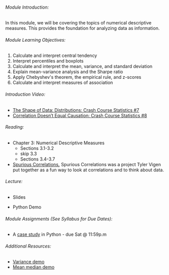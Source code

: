 ###### Module Introduction:

In this module, we will be covering the topics of numerical descriptive measures. This provides the foundation for analyzing data as information.

###### Module Learning Objectives:  

1.  Calculate and interpret central tendency
2.  Interpret percentiles and boxplots
3.  Calculate and interpret the mean, variance, and standard deviation
4.  Explain mean-variance analysis and the Sharpe ratio
5.  Apply Chebyshev's theorem, the empirical rule, and z-scores
6.  Calculate and interpret measures of association

###### Introduction Video:

*   [The Shape of Data: Distributions: Crash Course Statistics #7](https://youtu.be/bPFNxD3Yg6U)
*   [Correlation Doesn’t Equal Causation: Crash Course Statistics #8](https://www.youtube.com/watch?v=GtV-VYdNt_g)

###### Reading:

*   Chapter 3: Numerical Descriptive Measures
    *   Sections 3.1-3.2
    *   skip 3.3
    *   Sections 3.4-3.7
*   [Spurious Correlations](https://www.tylervigen.com/spurious-correlations)**,** Spurious Correlations was a project Tyler Vigen put together as a fun way to look at correlations and to think about data. 

###### Lecture:

*   Slides
    
*   Python Demo

###### Module Assignments (See Syllabus for Due Dates):

*   A [case study](https://colab.research.google.com/drive/1MD6UT8JxHwwIeqaCB-xI98zpDjSayW2u?usp=sharing) in Python - due Sat @ 11:59p.m

###### Additional Resources:

*   [Variance demo](https://onlinestatbook.com/2/summarizing_distributions/mean_sq_sim.html)
*   [Mean median demo](https://onlinestatbook.com/2/summarizing_distributions/mean_median_sim.html)
